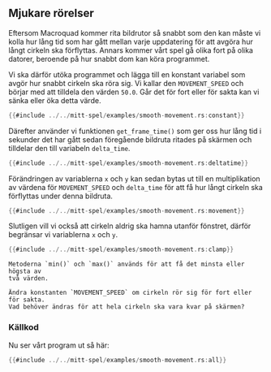 ## Mjukare rörelser

Eftersom Macroquad kommer rita bildrutor så snabbt som den kan måste vi kolla
hur lång tid som har gått mellan varje uppdatering för att avgöra hur långt
cirkeln ska förflyttas. Annars kommer vårt spel gå olika fort på olika
datorer, beroende på hur snabbt dom kan köra programmet.

Vi ska därför utöka programmet och lägga till en konstant variabel som avgör
hur snabbt cirkeln ska röra sig. Vi kallar den `MOVEMENT_SPEED` och börjar med
att tilldela den värden `50.0`. Går det för fort eller för sakta kan vi sänka
eller öka detta värde.

```rust
{{#include ../../mitt-spel/examples/smooth-movement.rs:constant}}
```

Därefter använder vi funktionen `get_frame_time()` som ger oss hur lång tid i
sekunder det har gått sedan föregående bildruta ritades på skärmen och
tilldelar den till variabeln `delta_time`.

```rust
{{#include ../../mitt-spel/examples/smooth-movement.rs:deltatime}}
```

Förändringen av variablerna `x` och `y` kan sedan bytas ut till en
multiplikation av värdena för `MOVEMENT_SPEED` och `delta_time` för att få hur
långt cirkeln ska förflyttas under denna bildruta.

```rust [hl,2,5,8,11]
{{#include ../../mitt-spel/examples/smooth-movement.rs:movement}}
```

Slutligen vill vi också att cirkeln aldrig ska hamna utanför fönstret, därför
begränsar vi variablerna `x` och `y`.

```rust
{{#include ../../mitt-spel/examples/smooth-movement.rs:clamp}}
```

```admonish info
Metoderna `min()` och `max()` används för att få det minsta eller högsta av
två värden.
```

```admonish tip
Ändra konstanten `MOVEMENT_SPEED` om cirkeln rör sig för fort eller för sakta.
Vad behöver ändras för att hela cirkeln ska vara kvar på skärmen?
```

### Källkod

Nu ser vårt program ut så här:

```rust
{{#include ../../mitt-spel/examples/smooth-movement.rs:all}}
```

